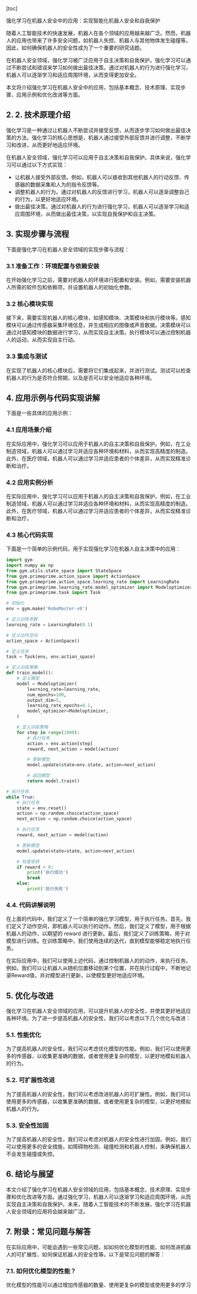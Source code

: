 
[toc]                    
                
                
强化学习在机器人安全中的应用：实现智能化机器人安全和自我保护

随着人工智能技术的快速发展，机器人在各个领域的应用越来越广泛。然而，机器人的应用也带来了许多安全问题，如机器人失控、机器人与其他物体发生碰撞等。因此，如何确保机器人的安全性成为了一个重要的研究话题。

在机器人安全领域，强化学习被广泛应用于自主决策和自我保护。强化学习可以通过不断尝试和错误来学习如何做出最佳决策。通过对机器人的行为进行强化学习，机器人可以逐渐学习和适应周围环境，从而变得更加安全。

本文将介绍强化学习在机器人安全中的应用，包括基本概念、技术原理、实现步骤、应用示例和优化改进等方面。

## 2. 2. 技术原理介绍

强化学习是一种通过让机器人不断尝试并接受反馈，从而逐步学习如何做出最佳决策的方法。强化学习的核心思想是，机器人通过接受外部反馈并进行调整，不断学习和改进，从而更好地适应环境。

在机器人安全领域，强化学习可以应用于自主决策和自我保护。具体来说，强化学习可以通过以下方式实现：

- 让机器人接受外部反馈。例如，机器人可以接收到其他机器人的行动反馈、传感器的数据采集和人为的指令反馈等。
- 调整机器人的行为。通过对机器人的反馈进行学习，机器人可以逐渐调整自己的行为，以更好地适应环境。
- 做出最佳决策。通过对机器人的行为进行强化学习，机器人可以逐渐学习和适应周围环境，从而做出最佳决策，以实现自我保护和自主决策。

## 3. 实现步骤与流程

下面是强化学习在机器人安全领域的实现步骤与流程：

### 3.1 准备工作：环境配置与依赖安装

在开始强化学习之前，需要对机器人的环境进行配置和安装。例如，需要安装机器人所需的软件包和依赖项，并设置机器人的初始化参数。

### 3.2 核心模块实现

接下来，需要实现机器人的核心模块，如感知模块、决策模块和执行模块等。感知模块可以通过传感器采集环境信息，并生成相应的图像或声音数据。决策模块可以通过对感知模块的数据进行学习，从而实现自主决策。执行模块可以通过控制机器人的运动，从而实现自主行动。

### 3.3 集成与测试

在实现了机器人的核心模块后，需要将它们集成起来，并进行测试。测试可以检查机器人的行为是否符合预期，以及是否可以安全地适应各种环境。

## 4. 应用示例与代码实现讲解

下面是一些具体的应用示例：

### 4.1 应用场景介绍

在实际应用中，强化学习可以应用于机器人的自主决策和自我保护。例如，在工业制造领域，机器人可以通过学习并适应各种环境和材料，从而实现高精度的制造。此外，在医疗领域，机器人可以通过学习并适应患者的个体差异，从而实现精准诊断和治疗。

### 4.2 应用实例分析

在实际应用中，强化学习可以应用于机器人的自主决策和自我保护。例如，在工业制造领域，机器人可以通过学习并适应各种环境和材料，从而实现高精度的制造。此外，在医疗领域，机器人可以通过学习并适应患者的个体差异，从而实现精准诊断和治疗。

### 4.3 核心代码实现

下面是一个简单的示例代码，用于实现强化学习在机器人自主决策中的应用：

```python
import gym
import numpy as np
from gym.utils.state_space import StateSpace
from gym.primeprime.action_space import ActionSpace
from gym.primeprime.action_space.learning_rate import LearningRate
from gym.primeprime.learning_rate.model_optimizer import Modeloptimizer
from gym.primeprime.task import Task

# 初始化
env = gym.make('RoboMaster-v0')

# 定义训练参数
learning_rate = LearningRate(0.1)

# 定义动作空间
action_space = ActionSpace()

# 定义任务
task = Task(env, env.action_space)

# 定义训练策略
def train_model():
    # 定义模型
    model = Modeloptimizer(
        learning_rate=learning_rate,
        num_epochs=100,
        output_dim=5,
        learning_rate_epochs=0.1,
        model_optimizer=Modeloptimizer,
    )

    # 定义训练策略
    for step in range(1000):
        # 执行任务
        action = env.action[step]
        reward, next_action = model(action)

        # 更新模型
        model.update(state=env.state, action=next_action)

        # 返回模型
        return model.train()

# 执行任务
while True:
    # 执行任务
    state = env.reset()
    action = np.random.choice(action_space)
    next_action = np.random.choice(action_space)

    # 执行任务
    reward, next_action = model(action)

    # 更新模型
    model.update(state=state, action=next_action)

    # 检查收获
    if reward > 0:
        print('执行成功')
        break
    else:
        print('执行失败')
```

### 4.4. 代码讲解说明

在上面的代码中，我们定义了一个简单的强化学习模型，用于执行任务。首先，我们定义了动作空间，即机器人可以执行的动作。然后，我们定义了模型，用于根据机器人的动作，以期望的 reward 进行更新。最后，我们定义了训练策略，用于对模型进行训练。在训练策略中，我们使用连续的迭代，直到模型能够稳定地执行任务。

在实际应用中，我们可以使用上述代码，通过控制机器人的的动作，来执行任务。例如，我们可以让机器人从随机位置移动到某个位置，并在执行过程中，不断地记录Reward值，并对模型进行更新，以使模型更好地适应环境。


## 5. 优化与改进

强化学习在机器人安全领域的应用，可以提升机器人的安全性，并使其更好地适应各种环境。为了进一步提高机器人的安全性，我们可以考虑以下几个优化与改进：

### 5.1. 性能优化

为了提高机器人的安全性，我们可以考虑优化模型的性能。例如，我们可以使用更多的传感器，以收集更准确的数据，或者使用更复杂的模型，以更好地模拟机器人的行为。

### 5.2. 可扩展性改进

为了提高机器人的安全性，我们可以考虑改进机器人的可扩展性。例如，我们可以使用更多的传感器，以收集更准确的数据，或者使用更复杂的模型，以更好地模拟机器人的行为。

### 5.3. 安全性加固

为了提高机器人的安全性，我们可以考虑对机器人的安全性进行加固。例如，我们可以使用更多的安全措施，如障碍物检测、碰撞检测和机器人控制，来确保机器人不会发生碰撞或失控。

## 6. 结论与展望

本文介绍了强化学习在机器人安全领域的应用，包括基本概念、技术原理、实现步骤和优化改进等方面。通过强化学习，机器人可以逐渐学习和适应周围环境，从而实现自主决策和自我保护。未来，随着人工智能技术的不断发展，强化学习在机器人安全领域的应用将会越来越广泛。

## 7. 附录：常见问题与解答

在实际应用中，可能会遇到一些常见问题，如如何优化模型的性能、如何改进机器人的可扩展性、如何保证机器人的安全性等。以下是常见问题的解答：

### 7.1. 如何优化模型的性能？

优化模型的性能可以通过增加传感器的数量、使用更复杂的模型或使用更多的学习

